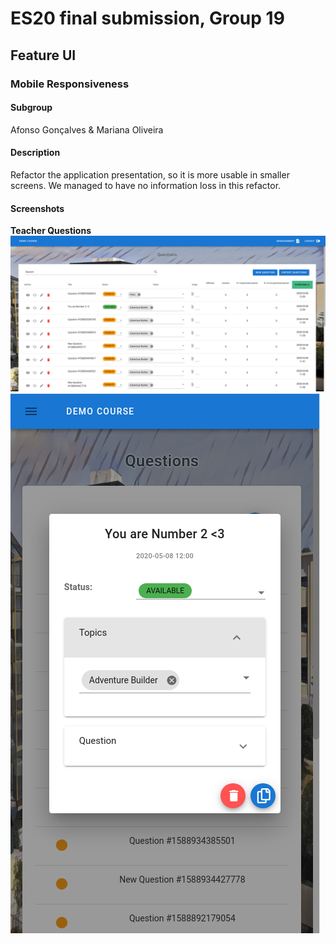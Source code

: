 # ES20 final submission, Group 19

## Feature UI

### Mobile Responsiveness

#### Subgroup
Afonso Gonçalves & Mariana Oliveira

#### Description
Refactor the application presentation, so it is more usable in smaller screens. We managed to have no information loss in this refactor.

#### Screenshots

**Teacher Questions**
![](p5-images/teacher_questions.png) ![](p5-images/teacher_questions_mobile.png)
